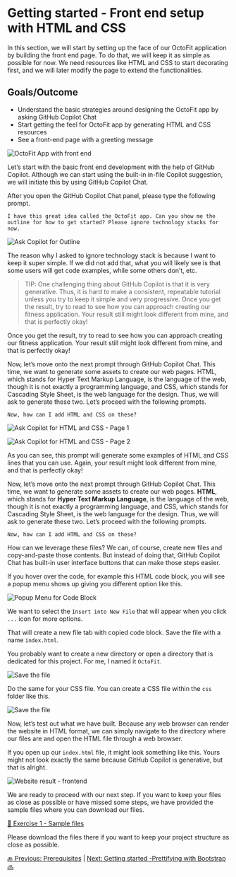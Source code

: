 # Getting started - Front end setup with HTML and CSS

In this section, we will start by setting up the face of our OctoFit application by building the front end page. To do that, we will keep it as simple as possible for now. We need resources like HTML and CSS to start decorating first, and we will later modify the page to extend the functionalities.

## Goals/Outcome

- Understand the basic strategies around designing the OctoFit app by asking GitHub Copilot Chat
- Start getting the feel for OctoFit app by generating HTML and CSS resources
- See a front-end page with a greeting message

![OctoFit App with front end](../../images/3_GettingStarted/0_FinalResult.jpg)

Let’s start with the basic front end development with the help of GitHub Copilot. Although we can start using the built-in in-file Copilot suggestion, we will initiate this by using GitHub Copilot Chat.

After you open the GitHub Copilot Chat panel, please type the following prompt.

`I have this great idea called the OctoFit app. Can you show me the outline for how to get started? Please ignore technology stacks for now.`

![Ask Copilot for Outline](../../images/3_GettingStarted/1_AskCopilot4Outline.jpg)

The reason why I asked to ignore technology stack is because I want to keep it super simple. If we did not add that, what you will likely see is that some users will get code examples, while some others don’t, etc.

> TIP: One challenging thing about GitHub Copilot is that it is very generative. Thus, it is hard to make a consistent, repeatable tutorial unless you try to keep it simple and very progressive.
Once you get the result, try to read to see how you can approach creating our fitness application. Your result still might look different from mine, and that is perfectly okay!

Once you get the result, try to read to see how you can approach creating our fitness application. Your result still might look different from mine, and that is perfectly okay!

Now, let’s move onto the next prompt through GitHub Copilot Chat. This time, we want to generate some assets to create our web pages. HTML, which stands for Hyper Text Markup Language, is the language of the web, though it is not exactly a programming language, and CSS, which stands for Cascading Style Sheet, is the web language for the design. Thus, we will ask to generate these two. Let’s proceed with the following prompts. 

`Now, how can I add HTML and CSS on these?`

![Ask Copilot for HTML and CSS - Page 1](../../images/3_GettingStarted/2_1_AskGenerateHTMLCSS.jpg)

![Ask Copilot for HTML and CSS - Page 2](../../images/3_GettingStarted/2_2_AskGenerateHTMLCSS.jpg)

As you can see, this prompt will generate some examples of HTML and CSS lines that you can use. Again, your result might look different from mine, and that is perfectly okay!

Now, let’s move onto the next prompt through GitHub Copilot Chat. This time, we want to generate some assets to create our web pages. **HTML**, which stands for **Hyper Text Markup Language**, is the language of the web, though it is not exactly a programming language, and CSS, which stands for Cascading Style Sheet, is the web language for the design. Thus, we will ask to generate these two. Let’s proceed with the following prompts. 

`Now, how can I add HTML and CSS on these?`

How can we leverage these files? We can, of course, create new files and copy-and-paste those contents. But instead of doing that, GitHub Copilot Chat has built-in user interface buttons that can make those steps easier.

If you hover over the code, for example this HTML code block, you will see a popup menu shows up giving you different option like this.

![Popup Menu for Code Block](../../images/3_GettingStarted/3_OptionsCopilotChat.jpg)

We want to select the `Insert into New File` that will appear when you click `...` icon for more options.

That will create a new file tab with copied code block. Save the file with a name `index.html`.

You probably want to create a new directory or open a directory that is dedicated for this project. For me, I named it `OctoFit`.

![Save the file](../../images/3_GettingStarted/4_SaveFile.jpg)

Do the same for your CSS file. You can create a CSS file within the `css` folder like this.

![Save the file](../../images/3_GettingStarted/5_HTMLStructure.jpg)

Now, let’s test out what we have built. Because any web browser can render the website in HTML format, we can simply navigate to the directory where our files are and open the HTML file through a web browser.

If you open up our `index.html` file, it might look something like this. Yours might not look exactly the same because GitHub Copilot is generative, but that is alright.

![Website result - frontend](../../images/3_GettingStarted/6_OutputLocal.jpg)

We are ready to proceed with our next step. If you want to keep your files as close as possible or have missed some steps, we have provided the sample files where you can download our files.

[:open_file_folder: Exercise 1 - Sample files](../../exercises/exercise1/sample-files/)

Please download the files there if you want to keep your project structure as close as possible.

[:back: Previous: Prerequisites](../2_Prerequisites/) | [Next: Getting started -Prettifying with Bootstrap :soon:](../4_PrettifyingWithBootstrap/)






